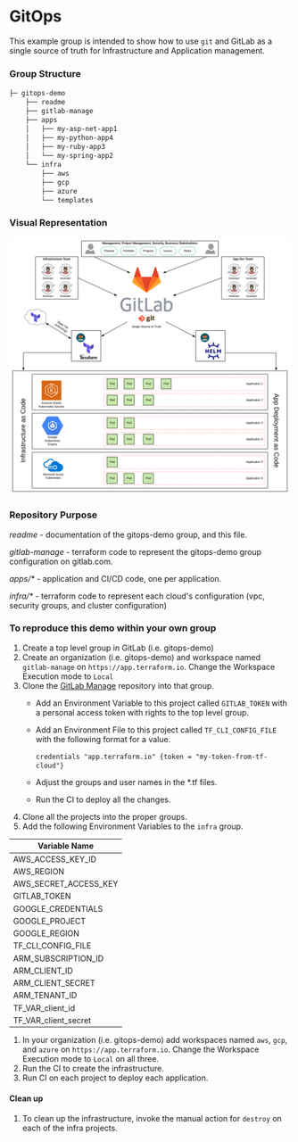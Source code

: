 # GitOps

This example group is intended to show how to use `git` and GitLab as a single 
source of truth for Infrastructure and Application management.

### Group Structure
```
├─ gitops-demo
    ├── readme
    ├── gitlab-manage
    ├── apps
    │   ├── my-asp-net-app1
    │   ├── my-python-app4
    │   ├── my-ruby-app3
    │   └── my-spring-app2
    └── infra
        ├── aws
        ├── gcp
        ├── azure
        └── templates
```

### Visual Representation
![GitOps-Demo.svg](GitOps-Demo.svg)

### Repository Purpose

*readme* - documentation of the gitops-demo group, and this file.

*gitlab-manage* - terraform code to represent the gitops-demo group configuration on gitlab.com.

*apps/\** - application and CI/CD code, one per application.

*infra/\** - terraform code to represent each cloud's configuration (vpc, security groups, and cluster configuration)



### To reproduce this demo within your own group
1. Create a top level group in GitLab (i.e. gitops-demo)
1. Create an organization (i.e. gitops-demo) and workspace named `gitlab-manage` on `https://app.terraform.io`. Change the Workspace Execution mode to `Local`
1. Clone the [GitLab Manage](https://gitlab.com/gitops-demo/gitlab-manage) repository into that group.
    * Add an Environment Variable to this project called `GITLAB_TOKEN` with a personal access token with rights to the top level group.
    * Add an Environment File to this project called `TF_CLI_CONFIG_FILE` with the following format for a value.
        ```
        credentials "app.terraform.io" {token = "my-token-from-tf-cloud"}
        ```

    * Adjust the groups and user names in the *.tf files.
    * Run the CI to deploy all the changes.
1. Clone all the projects into the proper groups.
1. Add the following Environment Variables to the `infra` group.

| Variable Name | 
| ------ | 
| AWS_ACCESS_KEY_ID | 
| AWS_REGION | 
| AWS_SECRET_ACCESS_KEY |
| GITLAB_TOKEN |
| GOOGLE_CREDENTIALS |
| GOOGLE_PROJECT |
| GOOGLE_REGION |
| TF_CLI_CONFIG_FILE |
| ARM_SUBSCRIPTION_ID |
| ARM_CLIENT_ID |
| ARM_CLIENT_SECRET |
| ARM_TENANT_ID |
| TF_VAR_client_id |
| TF_VAR_client_secret |

1. In your organization (i.e. gitops-demo) add workspaces named `aws`, `gcp`, and `azure` on `https://app.terraform.io`. Change the Workspace Execution mode to `Local` on all three.
1. Run the CI to create the infrastructure.
1. Run CI on each project to deploy each application.

#### Clean up
1. To clean up the infrastructure, invoke the manual action for `destroy` on each of the infra projects.

